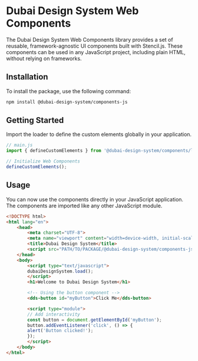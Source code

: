 # Dubai Design System Web Components

The Dubai Design System Web Components library provides a set of reusable, framework-agnostic UI components built with Stencil.js. These components can be used in any JavaScript project, including plain HTML, without relying on frameworks.

##  Installation
To install the package, use the following command:

```bash
npm install @dubai-design-system/components-js
```

## Getting Started

Import the loader to define the custom elements globally in your application.

```js
// main.js
import { defineCustomElements } from '@dubai-design-system/components/loader';

// Initialize Web Components
defineCustomElements();
```


## Usage

You can now use the components directly in your JavaScript application. The components are imported like any other JavaScript module.

```html
<!DOCTYPE html>
<html lang="en">
    <head>
        <meta charset="UTF-8">
        <meta name="viewport" content="width=device-width, initial-scale=1.0">
        <title>Dubai Design System</title>
        <script src="PATH/TO/PACKAGE/@dubai-design-system/components-js/index.js"></script>
    </head>
    <body>
        <script type="text/javascript">
        dubaiDesignSystem.load();
        </script>
        <h1>Welcome to Dubai Design System</h1>

        <!-- Using the button component -->
        <dds-button id="myButton">Click Me</dds-button>

        <script type="module">
        // Add interactivity
        const button = document.getElementById('myButton');
        button.addEventListener('click', () => {
        alert('Button clicked!');
        });
        </script>
    </body>
</html>
```
